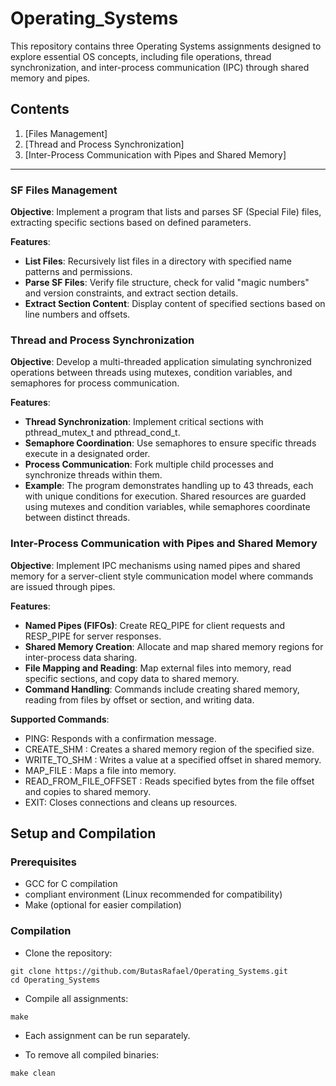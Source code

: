 # Operating_Systems


This repository contains three Operating Systems assignments designed to explore essential OS concepts, including file operations, thread synchronization, and inter-process communication (IPC) through shared memory and pipes.

## Contents

1. [Files Management]
2. [Thread and Process Synchronization]
3. [Inter-Process Communication with Pipes and Shared Memory]

---

### SF Files Management

**Objective**: Implement a program that lists and parses SF (Special File) files, extracting specific sections based on defined parameters.

**Features**:
- **List Files**: Recursively list files in a directory with specified name patterns and permissions.
- **Parse SF Files**: Verify file structure, check for valid "magic numbers" and version constraints, and extract section details.
- **Extract Section Content**: Display content of specified sections based on line numbers and offsets.

### Thread and Process Synchronization
**Objective**: Develop a multi-threaded application simulating synchronized operations between threads using mutexes, condition variables, and semaphores for process communication.

**Features**:
- **Thread Synchronization**: Implement critical sections with pthread_mutex_t and pthread_cond_t.
- **Semaphore Coordination**: Use semaphores to ensure specific threads execute in a designated order.
- **Process Communication**: Fork multiple child processes and synchronize threads within them.
- **Example**: The program demonstrates handling up to 43 threads, each with unique conditions for execution. Shared resources are guarded using mutexes and condition variables, while semaphores coordinate between distinct threads.

### Inter-Process Communication with Pipes and Shared Memory
**Objective**: Implement IPC mechanisms using named pipes and shared memory for a server-client style communication model where commands are issued through pipes.

**Features**:
- **Named Pipes (FIFOs)**: Create REQ_PIPE for client requests and RESP_PIPE for server responses.
- **Shared Memory Creation**: Allocate and map shared memory regions for inter-process data sharing.
- **File Mapping and Reading**: Map external files into memory, read specific sections, and copy data to shared memory.
- **Command Handling**: Commands include creating shared memory, reading from files by offset or section, and writing data.

**Supported Commands**:
* PING: Responds with a confirmation message.
* CREATE_SHM <size>: Creates a shared memory region of the specified size.
* WRITE_TO_SHM <offset> <value>: Writes a value at a specified offset in shared memory.
* MAP_FILE <filename>: Maps a file into memory.
* READ_FROM_FILE_OFFSET <offset> <bytes>: Reads specified bytes from the file offset and copies to shared memory.
* EXIT: Closes connections and cleans up resources.

## Setup and Compilation
### Prerequisites
* GCC for C compilation
* compliant environment (Linux recommended for compatibility)
* Make (optional for easier compilation)
### Compilation
* Clone the repository:
```
git clone https://github.com/ButasRafael/Operating_Systems.git
cd Operating_Systems
```
* Compile all assignments:
```
make
```
* Each assignment can be run separately.

* To remove all compiled binaries:
```
make clean
```



